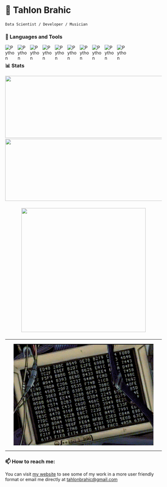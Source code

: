 # 🎹 Tahlon Brahic

`Data Scientist / Developer / Musician`

### 🧰 Languages and Tools

<img align="left" alt="Python" width="30px" style="padding-right:10px;" src="https://cdn.jsdelivr.net/gh/devicons/devicon/icons/python/python-plain.svg" />
<img align="left" alt="Python" width="30px" style="padding-right:10px;" src="https://cdn.jsdelivr.net/gh/devicons/devicon/icons/pytorch/pytorch-original.svg" />
<img align="left" alt="Python" width="30px" style="padding-right:10px;" src="https://cdn.jsdelivr.net/gh/devicons/devicon/icons/git/git-original.svg" />
<img align="left" alt="Python" width="30px" style="padding-right:10px;" src="https://cdn.jsdelivr.net/gh/devicons/devicon/icons/csharp/csharp-original.svg" />   
<img align="left" alt="Python" width="30px" style="padding-right:10px;" src="https://cdn.jsdelivr.net/gh/devicons/devicon/icons/html5/html5-original.svg" />
<img align="left" alt="Python" width="30px" style="padding-right:10px;" src="https://cdn.jsdelivr.net/gh/devicons/devicon/icons/css3/css3-original.svg" />
<img align="left" alt="Python" width="30px" style="padding-right:10px;" src="https://cdn.jsdelivr.net/gh/devicons/devicon/icons/javascript/javascript-original.svg" />
<img align="left" alt="Python" width="30px" style="padding-right:10px;" src="https://cdn.jsdelivr.net/gh/devicons/devicon/icons/typescript/typescript-original.svg" />
<img align="left" alt="Python" width="30px" style="padding-right:10px;" src="https://cdn.jsdelivr.net/gh/devicons/devicon/icons/linux/linux-original.svg" />
<img align="left" alt="Python" width="30px" style="padding-right:10px;" src="https://cdn.jsdelivr.net/gh/devicons/devicon/icons/postgresql/postgresql-original-wordmark.svg" />
                   
<br />

#

### 📊 Stats

<div align="center">
  <a href="https://github.com/anuraghazra/github-readme-stats">
    <img height=200 width="600" src="https://github-readme-stats.vercel.app/api?username=TahlonBrahic&show_icons=true&theme=gruvbox" />
  </a>
  <a>
    <img height=200 width="600" src="https://streak-stats.demolab.com?user=TahlonBrahic&theme=dark" />
  </a>
</div>

<!-- div for separation -->
<div style="margin: 20px;"></div>

<div align="center">
  <a>
    <img height="400" width="400" src="https://github-readme-stats.vercel.app/api/top-langs/?username=TahlonBrahic&hide=jupyter%20notebook&theme=gruvbox&langs_count=8" />  
  </a>
</div>

<!-- div for separation -->
<div style="margin: 20px;"></div>

---

<!-- GIF -->
<div align="center">
   <p align="center">
    <img src="https://github.com/TahlonBrahic/TahlonBrahic/blob/main/coding_error.gif" alt="GIF" />
  </p>
</div>

---

### 📫 How to reach me: 
You can visit [my website](https://tahlonbrahic.com/) to see some of my work in a more user friendly format or email me directly at tahlonbrahic@gmail.com 
